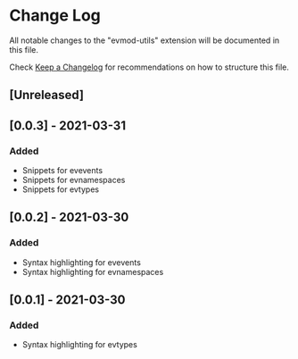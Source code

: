 # Change Log

All notable changes to the "evmod-utils" extension will be documented in this file.

Check [Keep a Changelog](http://keepachangelog.com/) for recommendations on how to structure this file.

## [Unreleased]

## [0.0.3] - 2021-03-31
### Added
- Snippets for evevents
- Snippets for evnamespaces
- Snippets for evtypes

## [0.0.2] - 2021-03-30
### Added
- Syntax highlighting for evevents
- Syntax highlighting for evnamespaces

## [0.0.1] - 2021-03-30
### Added
- Syntax highlighting for evtypes
